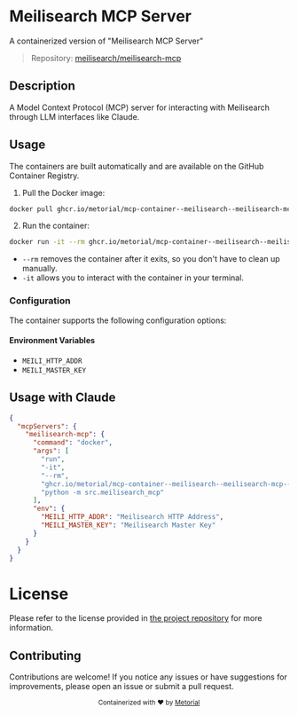 
# Meilisearch MCP Server

A containerized version of "Meilisearch MCP Server"

> Repository: [meilisearch/meilisearch-mcp](https://github.com/meilisearch/meilisearch-mcp)

## Description

A Model Context Protocol (MCP) server for interacting with Meilisearch through LLM interfaces like Claude.


## Usage

The containers are built automatically and are available on the GitHub Container Registry.

1. Pull the Docker image:

```bash
docker pull ghcr.io/metorial/mcp-container--meilisearch--meilisearch-mcp--meilisearch-mcp
```

2. Run the container:

```bash
docker run -it --rm ghcr.io/metorial/mcp-container--meilisearch--meilisearch-mcp--meilisearch-mcp 
```

- `--rm` removes the container after it exits, so you don't have to clean up manually.
- `-it` allows you to interact with the container in your terminal.


### Configuration

The container supports the following configuration options:




#### Environment Variables

- `MEILI_HTTP_ADDR`
- `MEILI_MASTER_KEY`




## Usage with Claude

```json
{
  "mcpServers": {
    "meilisearch-mcp": {
      "command": "docker",
      "args": [
        "run",
        "-it",
        "--rm",
        "ghcr.io/metorial/mcp-container--meilisearch--meilisearch-mcp--meilisearch-mcp",
        "python -m src.meilisearch_mcp"
      ],
      "env": {
        "MEILI_HTTP_ADDR": "Meilisearch HTTP Address",
        "MEILI_MASTER_KEY": "Meilisearch Master Key"
      }
    }
  }
}
```

# License

Please refer to the license provided in [the project repository](https://github.com/meilisearch/meilisearch-mcp) for more information.

## Contributing

Contributions are welcome! If you notice any issues or have suggestions for improvements, please open an issue or submit a pull request.

<div align="center">
  <sub>Containerized with ❤️ by <a href="https://metorial.com">Metorial</a></sub>
</div>
  